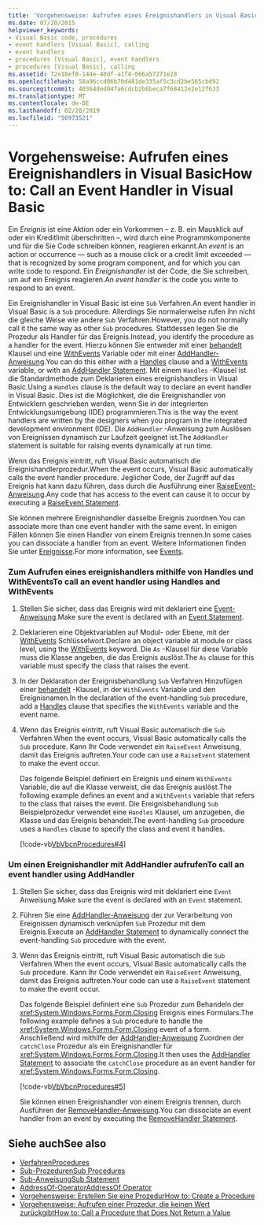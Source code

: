 ```yaml
---
title: 'Vorgehensweise: Aufrufen eines Ereignishandlers in Visual Basic'
ms.date: 07/20/2015
helpviewer_keywords:
- Visual Basic code, procedures
- event handlers [Visual Basic], calling
- event handlers
- procedures [Visual Basic], event handlers
- procedures [Visual Basic], calling
ms.assetid: 72e18ef8-144e-40df-a1f4-066a57271e28
ms.openlocfilehash: 58a96ccd06b70d481de335af5c3cd2be565cbd92
ms.sourcegitcommit: 40364ded04fa6cdcb2b6beca7f68412e2e12f633
ms.translationtype: MT
ms.contentlocale: de-DE
ms.lasthandoff: 02/28/2019
ms.locfileid: "56973521"
---
```

# <a name="how-to-call-an-event-handler-in-visual-basic"></a><span data-ttu-id="65f1e-102">Vorgehensweise: Aufrufen eines Ereignishandlers in Visual Basic</span><span class="sxs-lookup"><span data-stu-id="65f1e-102">How to: Call an Event Handler in Visual Basic</span></span>
<span data-ttu-id="65f1e-103">Ein *Ereignis* ist eine Aktion oder ein Vorkommen – z. B. ein Mausklick auf oder ein Kreditlimit überschritten –, wird durch eine Programmkomponente und für die Sie Code schreiben können, reagieren erkannt.</span><span class="sxs-lookup"><span data-stu-id="65f1e-103">An *event* is an action or occurrence — such as a mouse click or a credit limit exceeded — that is recognized by some program component, and for which you can write code to respond.</span></span> <span data-ttu-id="65f1e-104">Ein *Ereignishandler* ist der Code, die Sie schreiben, um auf ein Ereignis reagieren.</span><span class="sxs-lookup"><span data-stu-id="65f1e-104">An *event handler* is the code you write to respond to an event.</span></span>  
  
 <span data-ttu-id="65f1e-105">Ein Ereignishandler in Visual Basic ist eine `Sub` Verfahren.</span><span class="sxs-lookup"><span data-stu-id="65f1e-105">An event handler in Visual Basic is a `Sub` procedure.</span></span> <span data-ttu-id="65f1e-106">Allerdings Sie normalerweise rufen ihn nicht die gleiche Weise wie andere `Sub` Verfahren.</span><span class="sxs-lookup"><span data-stu-id="65f1e-106">However, you do not normally call it the same way as other `Sub` procedures.</span></span> <span data-ttu-id="65f1e-107">Stattdessen legen Sie die Prozedur als Handler für das Ereignis.</span><span class="sxs-lookup"><span data-stu-id="65f1e-107">Instead, you identify the procedure as a handler for the event.</span></span> <span data-ttu-id="65f1e-108">Hierzu können Sie entweder mit einer [behandelt](../../../../visual-basic/language-reference/statements/handles-clause.md) Klausel und eine [WithEvents](../../../../visual-basic/language-reference/modifiers/withevents.md) Variable oder mit einer [AddHandler-Anweisung](../../../../visual-basic/language-reference/statements/addhandler-statement.md).</span><span class="sxs-lookup"><span data-stu-id="65f1e-108">You can do this either with a [Handles](../../../../visual-basic/language-reference/statements/handles-clause.md) clause and a [WithEvents](../../../../visual-basic/language-reference/modifiers/withevents.md) variable, or with an [AddHandler Statement](../../../../visual-basic/language-reference/statements/addhandler-statement.md).</span></span> <span data-ttu-id="65f1e-109">Mit einem `Handles` -Klausel ist die Standardmethode zum Deklarieren eines ereignishandlers in Visual Basic.</span><span class="sxs-lookup"><span data-stu-id="65f1e-109">Using a `Handles` clause is the default way to declare an event handler in Visual Basic.</span></span> <span data-ttu-id="65f1e-110">Dies ist die Möglichkeit, die die Ereignishandler von Entwicklern geschrieben werden, wenn Sie in der integrierten Entwicklungsumgebung (IDE) programmieren.</span><span class="sxs-lookup"><span data-stu-id="65f1e-110">This is the way the event handlers are written by the designers when you program in the integrated development environment (IDE).</span></span> <span data-ttu-id="65f1e-111">Die `AddHandler` -Anweisung zum Auslösen von Ereignissen dynamisch zur Laufzeit geeignet ist.</span><span class="sxs-lookup"><span data-stu-id="65f1e-111">The `AddHandler` statement is suitable for raising events dynamically at run time.</span></span>  
  
 <span data-ttu-id="65f1e-112">Wenn das Ereignis eintritt, ruft Visual Basic automatisch die Ereignishandlerprozedur.</span><span class="sxs-lookup"><span data-stu-id="65f1e-112">When the event occurs, Visual Basic automatically calls the event handler procedure.</span></span> <span data-ttu-id="65f1e-113">Jeglicher Code, der Zugriff auf das Ereignis hat kann dazu führen, dass durch die Ausführung einer [RaiseEvent-Anweisung](../../../../visual-basic/language-reference/statements/raiseevent-statement.md).</span><span class="sxs-lookup"><span data-stu-id="65f1e-113">Any code that has access to the event can cause it to occur by executing a [RaiseEvent Statement](../../../../visual-basic/language-reference/statements/raiseevent-statement.md).</span></span>  
  
 <span data-ttu-id="65f1e-114">Sie können mehrere Ereignishandler dasselbe Ereignis zuordnen.</span><span class="sxs-lookup"><span data-stu-id="65f1e-114">You can associate more than one event handler with the same event.</span></span> <span data-ttu-id="65f1e-115">In einigen Fällen können Sie einen Handler von einem Ereignis trennen.</span><span class="sxs-lookup"><span data-stu-id="65f1e-115">In some cases you can dissociate a handler from an event.</span></span> <span data-ttu-id="65f1e-116">Weitere Informationen finden Sie unter [Ereignisse](../../../../visual-basic/programming-guide/language-features/events/index.md).</span><span class="sxs-lookup"><span data-stu-id="65f1e-116">For more information, see [Events](../../../../visual-basic/programming-guide/language-features/events/index.md).</span></span>  
  
### <a name="to-call-an-event-handler-using-handles-and-withevents"></a><span data-ttu-id="65f1e-117">Zum Aufrufen eines ereignishandlers mithilfe von Handles und WithEvents</span><span class="sxs-lookup"><span data-stu-id="65f1e-117">To call an event handler using Handles and WithEvents</span></span>  
  
1.  <span data-ttu-id="65f1e-118">Stellen Sie sicher, dass das Ereignis wird mit deklariert eine [Event-Anweisung](../../../../visual-basic/language-reference/statements/event-statement.md).</span><span class="sxs-lookup"><span data-stu-id="65f1e-118">Make sure the event is declared with an [Event Statement](../../../../visual-basic/language-reference/statements/event-statement.md).</span></span>  
  
2.  <span data-ttu-id="65f1e-119">Deklarieren eine Objektvariablen auf Modul- oder Ebene, mit der [WithEvents](../../../../visual-basic/language-reference/modifiers/withevents.md) Schlüsselwort.</span><span class="sxs-lookup"><span data-stu-id="65f1e-119">Declare an object variable at module or class level, using the [WithEvents](../../../../visual-basic/language-reference/modifiers/withevents.md) keyword.</span></span> <span data-ttu-id="65f1e-120">Die `As` -Klausel für diese Variable muss die Klasse angeben, die das Ereignis auslöst.</span><span class="sxs-lookup"><span data-stu-id="65f1e-120">The `As` clause for this variable must specify the class that raises the event.</span></span>  
  
3.  <span data-ttu-id="65f1e-121">In der Deklaration der Ereignisbehandlung `Sub` Verfahren Hinzufügen einer [behandelt](../../../../visual-basic/language-reference/statements/handles-clause.md) -Klausel, in der `WithEvents` Variable und den Ereignisnamen.</span><span class="sxs-lookup"><span data-stu-id="65f1e-121">In the declaration of the event-handling `Sub` procedure, add a [Handles](../../../../visual-basic/language-reference/statements/handles-clause.md) clause that specifies the `WithEvents` variable and the event name.</span></span>  
  
4.  <span data-ttu-id="65f1e-122">Wenn das Ereignis eintritt, ruft Visual Basic automatisch die `Sub` Verfahren.</span><span class="sxs-lookup"><span data-stu-id="65f1e-122">When the event occurs, Visual Basic automatically calls the `Sub` procedure.</span></span> <span data-ttu-id="65f1e-123">Kann Ihr Code verwendet ein `RaiseEvent` Anweisung, damit das Ereignis auftreten.</span><span class="sxs-lookup"><span data-stu-id="65f1e-123">Your code can use a `RaiseEvent` statement to make the event occur.</span></span>  
  
     <span data-ttu-id="65f1e-124">Das folgende Beispiel definiert ein Ereignis und einem `WithEvents` Variable, die auf die Klasse verweist, die das Ereignis auslöst.</span><span class="sxs-lookup"><span data-stu-id="65f1e-124">The following example defines an event and a `WithEvents` variable that refers to the class that raises the event.</span></span> <span data-ttu-id="65f1e-125">Die Ereignisbehandlung `Sub` Beispielprozedur verwendet eine `Handles` Klausel, um anzugeben, die Klasse und das Ereignis behandelt.</span><span class="sxs-lookup"><span data-stu-id="65f1e-125">The event-handling `Sub` procedure uses a `Handles` clause to specify the class and event it handles.</span></span>  
  
     [!code-vb[VbVbcnProcedures#4](~/samples/snippets/visualbasic/VS_Snippets_VBCSharp/VbVbcnProcedures/VB/Class1.vb#4)]  
  
### <a name="to-call-an-event-handler-using-addhandler"></a><span data-ttu-id="65f1e-126">Um einen Ereignishandler mit AddHandler aufrufen</span><span class="sxs-lookup"><span data-stu-id="65f1e-126">To call an event handler using AddHandler</span></span>  
  
1.  <span data-ttu-id="65f1e-127">Stellen Sie sicher, dass das Ereignis wird mit deklariert eine `Event` Anweisung.</span><span class="sxs-lookup"><span data-stu-id="65f1e-127">Make sure the event is declared with an `Event` statement.</span></span>  
  
2.  <span data-ttu-id="65f1e-128">Führen Sie eine [AddHandler-Anweisung](../../../../visual-basic/language-reference/statements/addhandler-statement.md) der zur Verarbeitung von Ereignissen dynamisch verknüpfen `Sub` Prozedur mit dem Ereignis.</span><span class="sxs-lookup"><span data-stu-id="65f1e-128">Execute an [AddHandler Statement](../../../../visual-basic/language-reference/statements/addhandler-statement.md) to dynamically connect the event-handling `Sub` procedure with the event.</span></span>  
  
3.  <span data-ttu-id="65f1e-129">Wenn das Ereignis eintritt, ruft Visual Basic automatisch die `Sub` Verfahren.</span><span class="sxs-lookup"><span data-stu-id="65f1e-129">When the event occurs, Visual Basic automatically calls the `Sub` procedure.</span></span> <span data-ttu-id="65f1e-130">Kann Ihr Code verwendet ein `RaiseEvent` Anweisung, damit das Ereignis auftreten.</span><span class="sxs-lookup"><span data-stu-id="65f1e-130">Your code can use a `RaiseEvent` statement to make the event occur.</span></span>  
  
     <span data-ttu-id="65f1e-131">Das folgende Beispiel definiert eine `Sub` Prozedur zum Behandeln der <xref:System.Windows.Forms.Form.Closing> Ereignis eines Formulars.</span><span class="sxs-lookup"><span data-stu-id="65f1e-131">The following example defines a `Sub` procedure to handle the <xref:System.Windows.Forms.Form.Closing> event of a form.</span></span> <span data-ttu-id="65f1e-132">Anschließend wird mithilfe der [AddHandler-Anweisung](../../../../visual-basic/language-reference/statements/addhandler-statement.md) Zuordnen der `catchClose` Prozedur als ein Ereignishandler für <xref:System.Windows.Forms.Form.Closing>.</span><span class="sxs-lookup"><span data-stu-id="65f1e-132">It then uses the [AddHandler Statement](../../../../visual-basic/language-reference/statements/addhandler-statement.md) to associate the `catchClose` procedure as an event handler for <xref:System.Windows.Forms.Form.Closing>.</span></span>  
  
     [!code-vb[VbVbcnProcedures#5](~/samples/snippets/visualbasic/VS_Snippets_VBCSharp/VbVbcnProcedures/VB/Class1.vb#5)]  
  
     <span data-ttu-id="65f1e-133">Sie können einen Ereignishandler von einem Ereignis trennen, durch Ausführen der [RemoveHandler-Anweisung](../../../../visual-basic/language-reference/statements/removehandler-statement.md).</span><span class="sxs-lookup"><span data-stu-id="65f1e-133">You can dissociate an event handler from an event by executing the [RemoveHandler Statement](../../../../visual-basic/language-reference/statements/removehandler-statement.md).</span></span>  
  
## <a name="see-also"></a><span data-ttu-id="65f1e-134">Siehe auch</span><span class="sxs-lookup"><span data-stu-id="65f1e-134">See also</span></span>
- [<span data-ttu-id="65f1e-135">Verfahren</span><span class="sxs-lookup"><span data-stu-id="65f1e-135">Procedures</span></span>](./index.md)
- [<span data-ttu-id="65f1e-136">Sub-Prozeduren</span><span class="sxs-lookup"><span data-stu-id="65f1e-136">Sub Procedures</span></span>](./sub-procedures.md)
- [<span data-ttu-id="65f1e-137">Sub-Anweisung</span><span class="sxs-lookup"><span data-stu-id="65f1e-137">Sub Statement</span></span>](../../../../visual-basic/language-reference/statements/sub-statement.md)
- [<span data-ttu-id="65f1e-138">AddressOf-Operator</span><span class="sxs-lookup"><span data-stu-id="65f1e-138">AddressOf Operator</span></span>](../../../../visual-basic/language-reference/operators/addressof-operator.md)
- [<span data-ttu-id="65f1e-139">Vorgehensweise: Erstellen Sie eine Prozedur</span><span class="sxs-lookup"><span data-stu-id="65f1e-139">How to: Create a Procedure</span></span>](./how-to-create-a-procedure.md)
- [<span data-ttu-id="65f1e-140">Vorgehensweise: Aufrufen einer Prozedur, die keinen Wert zurückgibt</span><span class="sxs-lookup"><span data-stu-id="65f1e-140">How to: Call a Procedure that Does Not Return a Value</span></span>](./how-to-call-a-procedure-that-does-not-return-a-value.md)

